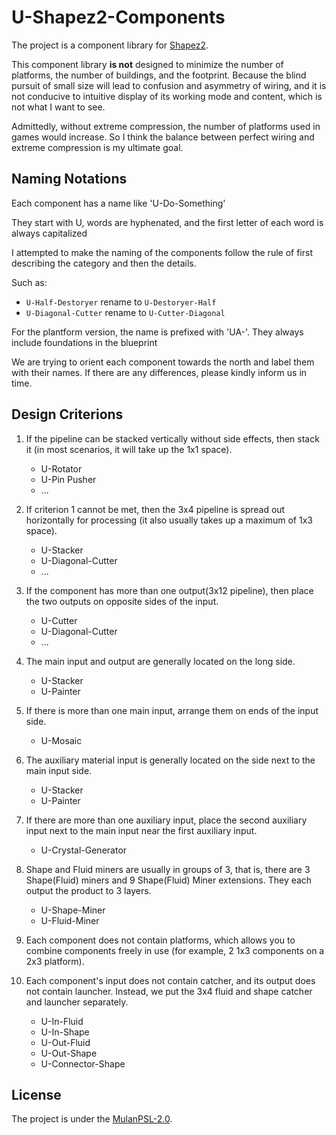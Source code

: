 # U-Shapez2-Components

The project is a component library for [Shapez2](https://store.steampowered.com/app/2162800/2/ 'Steam').

This component library **is not** designed to minimize the number of platforms, the number of buildings, and the footprint. Because the blind pursuit of small size will lead to confusion and asymmetry of wiring, and it is not conducive to intuitive display of its working mode and content, which is not what I want to see.

Admittedly, without extreme compression, the number of platforms used in games would increase. So I think the balance between perfect wiring and extreme compression is my ultimate goal.

## Naming Notations

Each component has a name like 'U-Do-Something'

They start with U, words are hyphenated, and the first letter of each word is always capitalized

I attempted to make the naming of the components follow the rule of first describing the category and then the details.

Such as:

+ `U-Half-Destoryer` rename to `U-Destoryer-Half`
+ `U-Diagonal-Cutter` rename to `U-Cutter-Diagonal`

For the plantform version, the name is prefixed with 'UA-'. They always include foundations in the blueprint

We are trying to orient each component towards the north and label them with their names. If there are any differences, please kindly inform us in time.

## Design Criterions

1. If the pipeline can be stacked vertically without side effects, then stack it (in most scenarios, it will take up the 1x1 space).

     - U-Rotator
     - U-Pin Pusher
     - ...

2. If criterion 1 cannot be met, then the 3x4 pipeline is spread out horizontally for processing (it also usually takes up a maximum of 1x3 space).

     - U-Stacker
     - U-Diagonal-Cutter
     - ...

3. If the component has more than one output(3x12 pipeline), then place the two outputs on opposite sides of the input.

     - U-Cutter
     - U-Diagonal-Cutter
     - ...

4. The main input and output are generally located on the long side.

     - U-Stacker
     - U-Painter

5. If there is more than one main input, arrange them on ends of the input side.

     - U-Mosaic

6. The auxiliary material input is generally located on the side next to the main input side.

     - U-Stacker
     - U-Painter

7. If there are more than one auxiliary input, place the second auxiliary input next to the main input near the first auxiliary input.

     - U-Crystal-Generator

8. Shape and Fluid miners are usually in groups of 3, that is, there are 3 Shape(Fluid) miners and 9 Shape(Fluid) Miner extensions. They each output the product to 3 layers.

     - U-Shape-Miner
     - U-Fluid-Miner

9. Each component does not contain platforms, which allows you to combine components freely in use (for example, 2 1x3 components on a 2x3 platform).

10. Each component's input does not contain catcher, and its output does not contain launcher. Instead, we put the 3x4 fluid and shape catcher and launcher separately.

     - U-In-Fluid
     - U-In-Shape
     - U-Out-Fluid
     - U-Out-Shape
     - U-Connector-Shape

## License

The project is under the [MulanPSL-2.0](./LICENSE).
